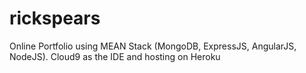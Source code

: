 rickspears
==========

Online Portfolio using MEAN Stack (MongoDB, ExpressJS, AngularJS, NodeJS). Cloud9 as the IDE and hosting on Heroku
